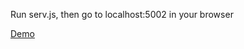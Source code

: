 Run serv.js, then go to localhost:5002 in your browser

[Demo](https://joeedh.github.io/path.ux/example/index.html)
